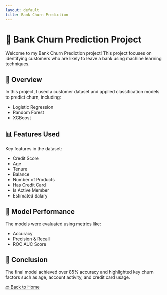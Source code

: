 ```yaml
---
layout: default
title: Bank Churn Prediction
---
```

<style>
  h1 {
    border-bottom: none;
  }
</style>

# 🏦 Bank Churn Prediction Project

Welcome to my Bank Churn Prediction project! This project focuses on identifying customers who are likely to leave a bank using machine learning techniques.

## 📌 Overview

In this project, I used a customer dataset and applied classification models to predict churn, including:

- Logistic Regression
- Random Forest
- XGBoost

## 📊 Features Used

Key features in the dataset:

- Credit Score
- Age
- Tenure
- Balance
- Number of Products
- Has Credit Card
- Is Active Member
- Estimated Salary

## 🧠 Model Performance

The models were evaluated using metrics like:

- Accuracy
- Precision & Recall
- ROC AUC Score

## 📎 Conclusion

The final model achieved over 85% accuracy and highlighted key churn factors such as age, account activity, and credit card usage.

[🔙 Back to Home](../index.html)

